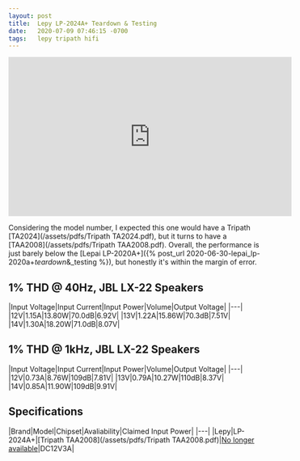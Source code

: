 ```yaml
---
layout: post
title:  Lepy LP-2024A+ Teardown & Testing
date:   2020-07-09 07:46:15 -0700
tags:   lepy tripath hifi
---
```

<iframe width="560" height="315" src="https://www.youtube.com/embed/lMhIdhZ0e2A" frameborder="0" allow="accelerometer; autoplay; encrypted-media; gyroscope; picture-in-picture" allowfullscreen></iframe>

Considering the model number, I expected this one would have a Tripath [TA2024](/assets/pdfs/Tripath TA2024.pdf), but it turns to have a [TAA2008](/assets/pdfs/Tripath TAA2008.pdf).  Overall, the performance is just barely below the [Lepai LP-2020A+]({% post_url 2020-06-30-lepai_lp-2020a+_teardown_&_testing %}), but honestly it's within the margin of error.

## 1% THD @ 40Hz, JBL LX-22 Speakers

|Input Voltage|Input Current|Input Power|Volume|Output Voltage|
|---|
|12V|1.15A|13.80W|70.0dB|6.92V|
|13V|1.22A|15.86W|70.3dB|7.51V|
|14V|1.30A|18.20W|71.0dB|8.07V|

## 1% THD @ 1kHz, JBL LX-22 Speakers

|Input Voltage|Input Current|Input Power|Volume|Output Voltage|
|---|
|12V|0.73A|8.76W|109dB|7.81V|
|13V|0.79A|10.27W|110dB|8.37V|
|14V|0.85A|11.90W|109dB|9.91V|

## Specifications

|Brand|Model|Chipset|Avaliability|Claimed Input Power|
|---|
|Lepy|LP-2024A+|[Tripath TAA2008](/assets/pdfs/Tripath TAA2008.pdf)|[No longer available](https://amzn.to/2ZIDAYY)|DC12V3A|
